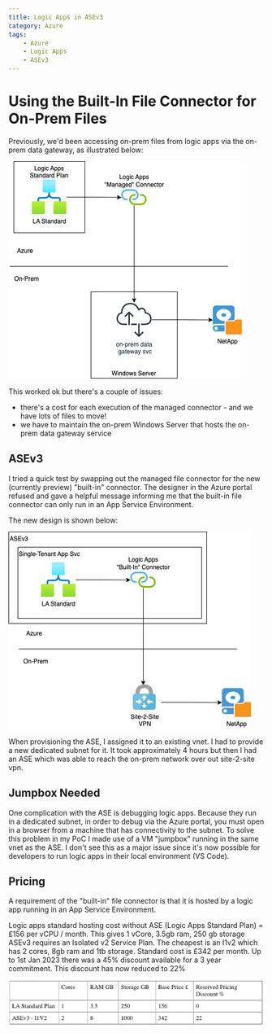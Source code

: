 ```yaml
---
title: Logic Apps in ASEv3
category: Azure
tags:
    - Azure
    - Logic Apps
    - ASEv3
---
```

# Using the Built-In File Connector for On-Prem Files
Previously, we'd been accessing on-prem files from logic apps via the on-prem data gateway, as illustrated below:

![](/images/logic-apps-in-asev3/managed-connector.png)

This worked ok but there's a couple of issues:

+ there's a cost for each execution of the managed connector - and we have lots of files to move!
+ we have to maintain the on-prem Windows Server that hosts the on-prem data gateway service

## ASEv3
I tried a quick test by swapping out the managed file connector for the new (currently preview) "built-in" connector. The designer in the Azure portal refused and gave a helpful message informing me that the built-in file connector can only run in an App Service Environment.

The new design is shown below:

![](/images/logic-apps-in-asev3/built-in-connector.png)

When provisioning the ASE, I assigned it to an existing vnet. I had to provide a new dedicated subnet for it. It took approximately 4 hours but then I had an ASE which was able to reach the on-prem network over out site-2-site vpn.

## Jumpbox Needed
One complication with the ASE is debugging logic apps. Because they run in a dedicated subnet, in order to debug via the Azure portal, you must open in a browser from a machine that has connectivity to the subnet. To solve this problem in my PoC I made use of a VM "jumpbox" running in the same vnet as the ASE. I don't see this as a major issue since it's now possible for developers to run logic apps in their local environment (VS Code).

## Pricing
A requirement of the "built-in" file connector is that it is hosted by a logic app running in an App Service Environment.

Logic apps standard hosting cost without ASE (Logic Apps Standard Plan) = £156 per vCPU / month. This gives 1 vCore, 3.5gb ram, 250 gb storage
ASEv3 requires an Isolated v2 Service Plan. The cheapest is an I1v2 which has 2 cores, 8gb ram and 1tb storage. Standard cost is £342 per month. Up to 1st Jan 2023 there was a 45% discount available for a 3 year commitment. This discount has now reduced to 22%

 ![](/images/logic-apps-in-asev3/pricing.png)



